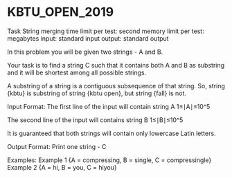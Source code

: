 # KBTU_OPEN_2019

Task String merging
time limit per test:	second
memory limit per test:	megabytes
input:	standard input
output:	standard output

In this problem you will be given two strings - A and B.

Your task is to find a string C such that it contains both A and B as substring and it will be shortest among all possible strings.

A substring of a string is a contiguous subsequence of that string. So, string {kbtu} is substring of string {kbtu open},
but string {fall} is not.

Input Format:
The first line of the input will contain string A 1≤∣A∣≤10^5

The second line of the input will contains string B 1≤∣B∣≤10^5

It is guaranteed that both strings will contain only lowercase Latin letters.

Output Format:
Print one string - C

Examples: 
Example 1 {A = compressing, B = single, C = compressingle}
Example 2 {A = hi, B = you, C = hiyou}





